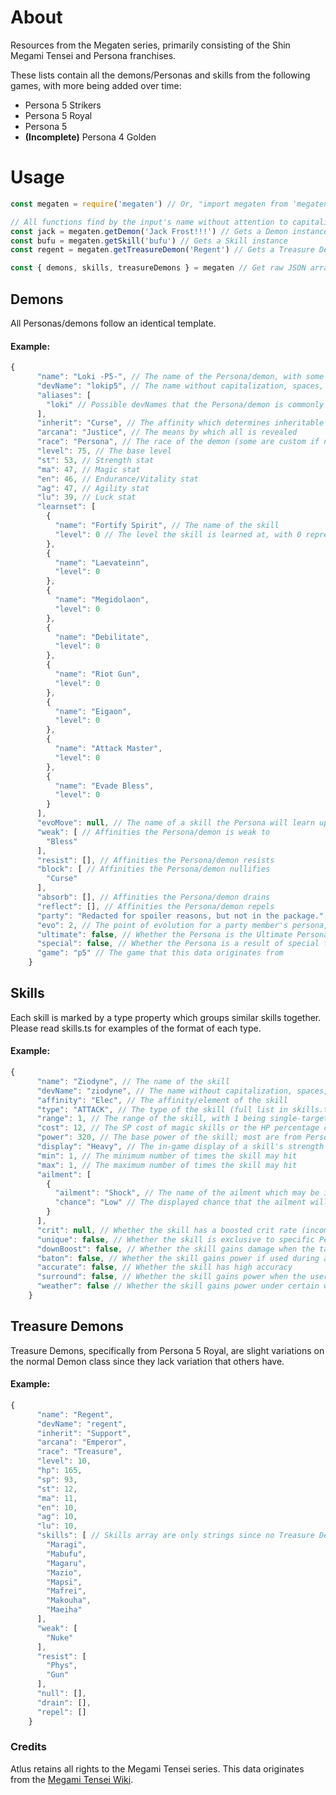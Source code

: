 # About
Resources from the Megaten series, primarily consisting of the Shin Megami Tensei and Persona franchises.

These lists contain all the demons/Personas and skills from the following games, with more being added over time:
* Persona 5 Strikers
* Persona 5 Royal
* Persona 5
* **(Incomplete)** Persona 4 Golden

# Usage
```javascript
const megaten = require('megaten') // Or, "import megaten from 'megaten'" in es6

// All functions find by the input's name without attention to capitalization, spaces, punctuation, etc.
const jack = megaten.getDemon('Jack Frost!!!') // Gets a Demon instance
const bufu = megaten.getSkill('bufu') // Gets a Skill instance
const regent = megaten.getTreasureDemon('Regent') // Gets a Treasure Demon instance

const { demons, skills, treasureDemons } = megaten // Get raw JSON arrays of the respective data
```

## Demons
All Personas/demons follow an identical template.

#### Example:
```javascript
{
      "name": "Loki -P5-", // The name of the Persona/demon, with some being named after unique variants in specific games
      "devName": "lokip5", // The name without capitalization, spaces, punctuation, accents, etc.
      "aliases": [
        "loki" // Possible devNames that the Persona/demon is commonly referred to
      ],
      "inherit": "Curse", // The affinity which determines inheritable skills
      "arcana": "Justice", // The means by which all is revealed
      "race": "Persona", // The race of the demon (some are custom if no prior SMT appearances)
      "level": 75, // The base level
      "st": 53, // Strength stat
      "ma": 47, // Magic stat
      "en": 46, // Endurance/Vitality stat
      "ag": 47, // Agility stat
      "lu": 39, // Luck stat
      "learnset": [
        {
          "name": "Fortify Spirit", // The name of the skill
          "level": 0 // The level the skill is learned at, with 0 representing innate
        },
        {
          "name": "Laevateinn",
          "level": 0
        },
        {
          "name": "Megidolaon",
          "level": 0
        },
        {
          "name": "Debilitate",
          "level": 0
        },
        {
          "name": "Riot Gun",
          "level": 0
        },
        {
          "name": "Eigaon",
          "level": 0
        },
        {
          "name": "Attack Master",
          "level": 0
        },
        {
          "name": "Evade Bless",
          "level": 0
        }
      ],
      "evoMove": null, // The name of a skill the Persona will learn upon evolving, or null if none
      "weak": [ // Affinities the Persona/demon is weak to
        "Bless"
      ],
      "resist": [], // Affinities the Persona/demon resists
      "block": [ // Affinities the Persona/demon nullifies
        "Curse"
      ],
      "absorb": [], // Affinities the Persona/demon drains
      "reflect": [], // Affinities the Persona/demon repels
      "party": "Redacted for spoiler reasons, but not in the package.", // The name of the party member who the Persona belongs to, or null if non-party
      "evo": 2, // The point of evolution for a party member's persona, with 1 being base, 2 being second awakening, and 3 being third awakening (or null if non-party)
      "ultimate": false, // Whether the Persona is the Ultimate Persona of its arcana in the game this data is based on
      "special": false, // Whether the Persona is a result of special fusions (incomplete)
      "game": "p5" // The game that this data originates from
    }
```

## Skills
Each skill is marked by a type property which groups similar skills together.  Please read skills.ts for examples of the format of each type.

#### Example:
```javascript
{
      "name": "Ziodyne", // The name of the skill
      "devName": "ziodyne", // The name without capitalization, spaces, punctuation, accents, etc.
      "affinity": "Elec", // The affinity/element of the skill
      "type": "ATTACK", // The type of the skill (full list in skills.ts)
      "range": 1, // The range of the skill, with 1 being single-target and 0 being party-wide
      "cost": 12, // The SP cost of magic skills or the HP percentage cost of physical skills
      "power": 320, // The base power of the skill; most are from Persona 4 Golden, with other skills' damage being assumed based off comparisons with known skills
      "display": "Heavy", // The in-game display of a skill's strength
      "min": 1, // The minimum number of times the skill may hit
      "max": 1, // The maximum number of times the skill may hit
      "ailment": [
        {
          "ailment": "Shock", // The name of the ailment which may be inflicted
          "chance": "Low" // The displayed chance that the ailment will be inflicted
        }
      ],
      "crit": null, // Whether the skill has a boosted crit rate (incomplete)
      "unique": false, // Whether the skill is exclusive to specific Personas/demons who learn it
      "downBoost": false, // Whether the skill gains damage when the target is down
      "baton": false, // Whether the skill gains power if used during a baton pass
      "accurate": false, // Whether the skill has high accuracy
      "surround": false, // Whether the skill gains power when the user is surrounded
      "weather": false // Whether the skill gains power under certain weather conditions
    }
```

## Treasure Demons
Treasure Demons, specifically from Persona 5 Royal, are slight variations on the normal Demon class since they lack variation that others have.

#### Example:
```javascript
{
      "name": "Regent",
      "devName": "regent",
      "inherit": "Support",
      "arcana": "Emperor",
      "race": "Treasure",
      "level": 10,
      "hp": 165,
      "sp": 93,
      "st": 12,
      "ma": 11,
      "en": 10,
      "ag": 10,
      "lu": 10,
      "skills": [ // Skills array are only strings since no Treasure Demon learns skills naturally
        "Maragi",
        "Mabufu",
        "Magaru",
        "Mazio",
        "Mapsi",
        "Mafrei",
        "Makouha",
        "Maeiha"
      ],
      "weak": [
        "Nuke"
      ],
      "resist": [
        "Phys",
        "Gun"
      ],
      "null": [],
      "drain": [],
      "repel": []
    }
```

### Credits
Atlus retains all rights to the Megami Tensei series.  This data originates from the [Megami Tensei Wiki](https://megamitensei.fandom.com/wiki/Megami_Tensei_Wiki).

